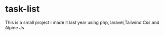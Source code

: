 # task-list
This is a small project i made it last year using php, laravel,Tailwind Css and Alpine Js
